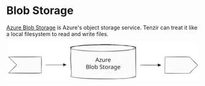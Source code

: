 # Blob Storage

[Azure Blob Storage](https://azure.microsoft.com/en-us/products/storage/blobs)
is Azure's object storage service. Tenzir can treat it like a local filesystem
to read and write files.

![Azure Blob Storage](azure-blob-storage.svg)
